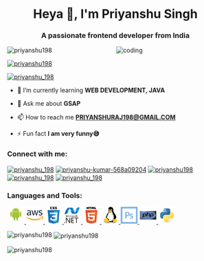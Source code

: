 
<h1 align="center">Heya 👋, I'm Priyanshu Singh</h1>
<h3 align="center">A passionate frontend developer from India</h3> <img align="right" alt="coding" width="250" src="https://media.giphy.com/media/M9kgjEsLG6LMbYC9dl/giphy.gif">
<p align="left"> <img src="https://komarev.com/ghpvc/?username=priyanshu198&label=Profile%20views&color=0e75b6&style=flat" alt="priyanshu198" /> </p>

<p align="left"> <a href="https://github.com/ryo-ma/github-profile-trophy"><img src="https://github-profile-trophy.vercel.app/?username=priyanshu198" alt="priyanshu198" /></a> </p>

<p align="left"> <a href="https://twitter.com/priyanshu_198" target="blank"><img src="https://img.shields.io/twitter/follow/priyanshu_198?logo=twitter&style=for-the-badge" alt="priyanshu_198" /></a> </p>

- 🌱 I’m currently learning **WEB DEVELOPMENT, JAVA**

- 💬 Ask me about **GSAP**

- 📫 How to reach me **PRIYANSHURAJ198@GMAIL.COM**

- ⚡ Fun fact **I am very funny😅**

<h3 align="left">Connect with me:</h3>
<p align="left">
<a href="https://twitter.com/priyanshu_198" target="blank"><img align="center" src="https://raw.githubusercontent.com/rahuldkjain/github-profile-readme-generator/master/src/images/icons/Social/twitter.svg" alt="priyanshu_198" height="30" width="40" /></a>
<a href="https://linkedin.com/in/priyanshu-kumar-568a09204" target="blank"><img align="center" src="https://raw.githubusercontent.com/rahuldkjain/github-profile-readme-generator/master/src/images/icons/Social/linked-in-alt.svg" alt="priyanshu-kumar-568a09204" height="30" width="40" /></a>
<a href="https://fb.com/priyanshu198" target="blank"><img align="center" src="https://raw.githubusercontent.com/rahuldkjain/github-profile-readme-generator/master/src/images/icons/Social/facebook.svg" alt="priyanshu198" height="30" width="40" /></a>
<a href="https://instagram.com/priyanshu_198" target="blank"><img align="center" src="https://raw.githubusercontent.com/rahuldkjain/github-profile-readme-generator/master/src/images/icons/Social/instagram.svg" alt="priyanshu_198" height="30" width="40" /></a>
<a href="https://www.youtube.com/channel/UC1_kRbMPeVrh-fCX4j20XcA)" target="blank"><img align="center" src="https://raw.githubusercontent.com/rahuldkjain/github-profile-readme-generator/master/src/images/icons/Social/youtube.svg" alt="priyanshu_198" height="30" width="40" /></a>
</p>

<h3 align="left">Languages and Tools:</h3>
<p align="left"> <a href="https://developer.android.com" target="_blank" rel="noreferrer"> <img src="https://raw.githubusercontent.com/devicons/devicon/master/icons/android/android-original-wordmark.svg" alt="android" width="40" height="40"/> </a> <a href="https://aws.amazon.com" target="_blank" rel="noreferrer"> <img src="https://raw.githubusercontent.com/devicons/devicon/master/icons/amazonwebservices/amazonwebservices-original-wordmark.svg" alt="aws" width="40" height="40"/> </a> <a href="https://www.w3schools.com/css/" target="_blank" rel="noreferrer"> <img src="https://raw.githubusercontent.com/devicons/devicon/master/icons/css3/css3-original-wordmark.svg" alt="css3" width="40" height="40"/> </a> <a href="https://dotnet.microsoft.com/" target="_blank" rel="noreferrer"> <img src="https://raw.githubusercontent.com/devicons/devicon/master/icons/dot-net/dot-net-original-wordmark.svg" alt="dotnet" width="40" height="40"/> </a> <a href="https://www.w3.org/html/" target="_blank" rel="noreferrer"> <img src="https://raw.githubusercontent.com/devicons/devicon/master/icons/html5/html5-original-wordmark.svg" alt="html5" width="40" height="40"/> </a> <a href="https://www.linux.org/" target="_blank" rel="noreferrer"> <img src="https://raw.githubusercontent.com/devicons/devicon/master/icons/linux/linux-original.svg" alt="linux" width="40" height="40"/> </a> <a href="https://www.photoshop.com/en" target="_blank" rel="noreferrer"> <img src="https://raw.githubusercontent.com/devicons/devicon/master/icons/photoshop/photoshop-line.svg" alt="photoshop" width="40" height="40"/> </a> <a href="https://www.php.net" target="_blank" rel="noreferrer"> <img src="https://raw.githubusercontent.com/devicons/devicon/master/icons/php/php-original.svg" alt="php" width="40" height="40"/> </a> <a href="https://www.python.org" target="_blank" rel="noreferrer"> <img src="https://raw.githubusercontent.com/devicons/devicon/master/icons/python/python-original.svg" alt="python" width="40" height="40"/> </a> </p>

<p><img align="left" src="https://github-readme-stats.vercel.app/api/top-langs?username=priyanshu198&show_icons=true&locale=en&layout=compact" alt="priyanshu198" /></p>

<p>&nbsp;<img align="center" src="https://github-readme-stats.vercel.app/api?username=priyanshu198&show_icons=true&locale=en" alt="priyanshu198" /></p>

<p><img align="center" src="https://github-readme-streak-stats.herokuapp.com/?user=priyanshu198&" alt="priyanshu198" /></p>
